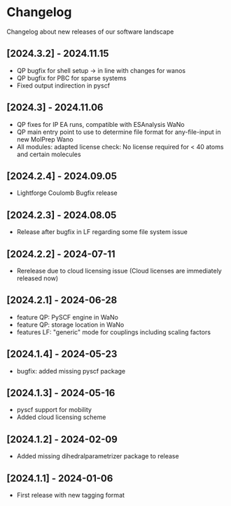 # Changelog

Changelog about new releases of our software landscape 

## [2024.3.2] - 2024.11.15

- QP bugfix for shell setup -> in line with changes for wanos
- QP bugfix for PBC for sparse systems
- Fixed output indirection in pyscf

## [2024.3] - 2024.11.06

- QP fixes for IP EA runs, compatible with ESAnalysis WaNo
- QP main entry point to use to determine file format for any-file-input in new MolPrep Wano
- All modules: adapted license check: No license required for < 40 atoms and certain molecules

## [2024.2.4] - 2024.09.05

- Lightforge Coulomb Bugfix release

## [2024.2.3] - 2024.08.05

- Release after bugfix in LF regarding some file system issue

## [2024.2.2] - 2024-07-11

- Rerelease due to cloud licensing issue (Cloud licenses are immediately released now)

## [2024.2.1] - 2024-06-28

- feature QP: PySCF engine in WaNo
- feature QP: storage location in WaNo
- features LF: "generic" mode for couplings including scaling factors

## [2024.1.4] - 2024-05-23

- bugfix: added missing pyscf package

## [2024.1.3] - 2024-05-16

- pyscf support for mobility
- Added cloud licensing scheme

## [2024.1.2] - 2024-02-09

- Added missing dihedralparametrizer package to release

## [2024.1.1] - 2024-01-06

- First release with new tagging format

